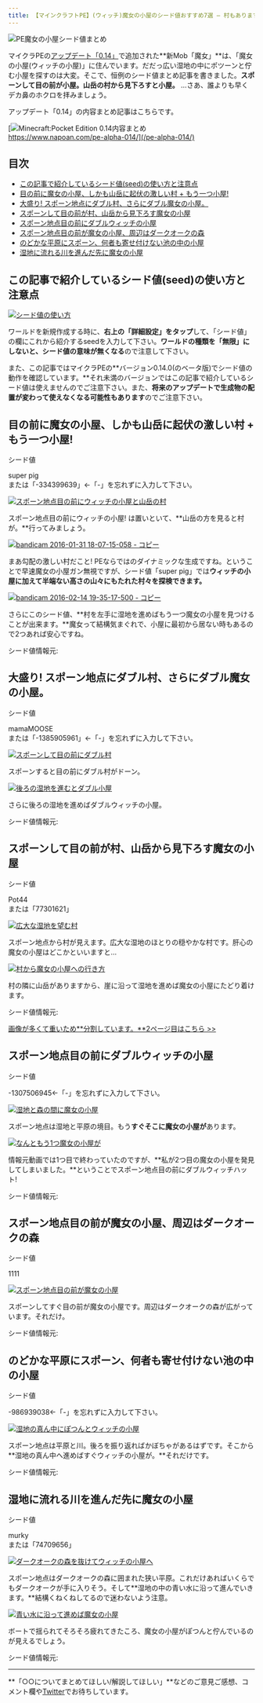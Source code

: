 ```yaml
---
title: 【マインクラフトPE】(ウィッチ)魔女の小屋のシード値おすすめ7選 – 村もありますぞ
---
```


![PE魔女の小屋シード値まとめ](https://cdn-ak.f.st-hatena.com/images/fotolife/s/sasigume/20210208/20210208103023.png)

マイクラPEの[アップデート「0.14」](https://www.napoan.com/pe-alpha-014/)で追加された**新Mob「魔女」**は、「魔女の小屋(ウィッチの小屋)」に住んでいます。だだっ広い湿地の中にポツーンと佇む小屋を探すのは大変。そこで、恒例のシード値まとめ記事を書きました。**スポーンして目の前が小屋。山岳の村から見下ろすと小屋。** …さあ、誰よりも早くデカ鼻のホクロを拝みましょう。

アップデート「0.14」の内容まとめ記事はこちらです。

[![Minecraft:Pocket Edition 0.14内容まとめ](https://cdn-ak.f.st-hatena.com/images/fotolife/s/sasigume/20210208/20210208092206.png)  
https://www.napoan.com/pe-alpha-014/](/pe-alpha-014/)

## 目次

*   [この記事で紹介しているシード値(seed)の使い方と注意点](#note)
*   [目の前に魔女の小屋、しかも山岳に起伏の激しい村 + もう一つ小屋!](#seed_super-pig)
*   [大盛り! スポーン地点にダブル村、さらにダブル魔女の小屋。](#seed_mamaMOOSE)
*   [スポーンして目の前が村、山岳から見下ろす魔女の小屋](#seed_Pot44)
*   [スポーン地点目の前にダブルウィッチの小屋](./2/#seed_-1307506945)
*   [スポーン地点目の前が魔女の小屋、周辺はダークオークの森](./2/#seed_1111)
*   [のどかな平原にスポーン、何者も寄せ付けない池の中の小屋](./2/#seed_-986939038)
*   [湿地に流れる川を進んだ先に魔女の小屋](./2/#seed_murky)

## この記事で紹介しているシード値(seed)の使い方と注意点

[![シード値の使い方](https://cdn-ak.f.st-hatena.com/images/fotolife/s/sasigume/20210208/20210208105030.jpg)](https://cdn-ak.f.st-hatena.com/images/fotolife/s/sasigume/20210208/20210208105030.jpg)

ワールドを新規作成する時に、**右上の「詳細設定」をタップ**して、「シード値」の欄にこれから紹介するseedを入力して下さい。**ワールドの種類を「無限」にしないと、シード値の意味が無くなる**ので注意して下さい。

また、この記事ではマイクラPEの**バージョン0.14.0(のベータ版)でシード値の動作を確認しています。**それ未満のバージョンではこの記事で紹介しているシード値は使えませんのでご注意下さい。また、**将来のアップデートで生成物の配置が変わって使えなくなる可能性もあります**のでご注意下さい。

## 目の前に魔女の小屋、しかも山岳に起伏の激しい村 + もう一つ小屋!

シード値

super pig  
または「-334399639」←「-」を忘れずに入力して下さい。

[![スポーン地点目の前にウィッチの小屋と山岳の村](https://cdn-ak.f.st-hatena.com/images/fotolife/s/sasigume/20210208/20210208111539.jpg)](https://cdn-ak.f.st-hatena.com/images/fotolife/s/sasigume/20210208/20210208111539.jpg)

スポーン地点目の前にウィッチの小屋! は置いといて、**山岳の方を見ると村が。**行ってみましょう。

[![bandicam 2016-01-31 18-07-15-058 - コピー](https://cdn-ak.f.st-hatena.com/images/fotolife/s/sasigume/20210208/20210208101724.jpg)](https://cdn-ak.f.st-hatena.com/images/fotolife/s/sasigume/20210208/20210208101724.jpg)

まあ勾配の激しい村だこと! PEならではのダイナミックな生成ですね。ということで早速魔女の小屋ガン無視ですが、シード値「super pig」では**ウィッチの小屋に加えて半端ない高さの山々にもたれた村々を探検できます。**

[![bandicam 2016-02-14 19-35-17-500 - コピー](https://cdn-ak.f.st-hatena.com/images/fotolife/s/sasigume/20210208/20210208105213.jpg)](https://cdn-ak.f.st-hatena.com/images/fotolife/s/sasigume/20210208/20210208105213.jpg)

さらにこのシード値、**村を左手に湿地を進めばもう一つ魔女の小屋を見つけることが出来ます。**魔女って結構気まぐれで、小屋に最初から居ない時もあるので2つあれば安心ですね。

シード値情報元:  

## 大盛り! スポーン地点にダブル村、さらにダブル魔女の小屋。

シード値

mamaMOOSE  
または「-1385905961」←「-」を忘れずに入力して下さい。

[![スポーンして目の前にダブル村](https://cdn-ak.f.st-hatena.com/images/fotolife/s/sasigume/20210208/20210208102301.jpg)](https://cdn-ak.f.st-hatena.com/images/fotolife/s/sasigume/20210208/20210208102301.jpg)

スポーンすると目の前にダブル村がドーン。

[![後ろの湿地を進むとダブル小屋](https://cdn-ak.f.st-hatena.com/images/fotolife/s/sasigume/20210208/20210208111421.jpg)](https://cdn-ak.f.st-hatena.com/images/fotolife/s/sasigume/20210208/20210208111421.jpg)

さらに後ろの湿地を進めばダブルウィッチの小屋。

シード値情報元:  

## スポーンして目の前が村、山岳から見下ろす魔女の小屋

シード値

Pot44  
または「77301621」

[![広大な湿地を望む村](https://cdn-ak.f.st-hatena.com/images/fotolife/s/sasigume/20210208/20210208103401.jpg)](https://cdn-ak.f.st-hatena.com/images/fotolife/s/sasigume/20210208/20210208103401.jpg)

スポーン地点から村が見えます。広大な湿地のほとりの穏やかな村です。肝心の魔女の小屋はどこかといいますと…

[![村から魔女の小屋への行き方](https://cdn-ak.f.st-hatena.com/images/fotolife/s/sasigume/20210208/20210208103016.jpg)](https://cdn-ak.f.st-hatena.com/images/fotolife/s/sasigume/20210208/20210208103016.jpg)

村の隣に山岳がありますから、崖に沿って湿地を進めば魔女の小屋にたどり着けます。

シード値情報元:  

[画像が多くて重いため**分割しています。**2ページ目はこちら >>](2/)

## スポーン地点目の前にダブルウィッチの小屋

シード値

\-1307506945←「-」を忘れずに入力して下さい。

[![湿地と森の間に魔女の小屋](https://cdn-ak.f.st-hatena.com/images/fotolife/s/sasigume/20210208/20210208123911.jpg)](https://cdn-ak.f.st-hatena.com/images/fotolife/s/sasigume/20210208/20210208123911.jpg)

スポーン地点は湿地と平原の境目。もう**すぐそこに魔女の小屋が**あります。

[![なんともう1つ魔女の小屋が](https://cdn-ak.f.st-hatena.com/images/fotolife/s/sasigume/20210208/20210208110821.jpg)](https://cdn-ak.f.st-hatena.com/images/fotolife/s/sasigume/20210208/20210208110821.jpg)

情報元動画では1つ目で終わっていたのですが、**私が2つ目の魔女の小屋を発見してしまいました。**ということでスポーン地点目の前にダブルウィッチハット!

シード値情報元:  

## スポーン地点目の前が魔女の小屋、周辺はダークオークの森

シード値

1111

[![スポーン地点目の前が魔女の小屋](https://cdn-ak.f.st-hatena.com/images/fotolife/s/sasigume/20210208/20210208105054.jpg)](https://cdn-ak.f.st-hatena.com/images/fotolife/s/sasigume/20210208/20210208105054.jpg)

スポーンしてすぐ目の前が魔女の小屋です。周辺はダークオークの森が広がっています。それだけ。

シード値情報元:  

## のどかな平原にスポーン、何者も寄せ付けない池の中の小屋

シード値

\-986939038←「-」を忘れずに入力して下さい。

[![湿地の真ん中にぽつんとウィッチの小屋](https://cdn-ak.f.st-hatena.com/images/fotolife/s/sasigume/20210208/20210208101629.jpg)](https://cdn-ak.f.st-hatena.com/images/fotolife/s/sasigume/20210208/20210208101629.jpg)

スポーン地点は平原と川。後ろを振り返ればかぼちゃがあるはずです。そこから**湿地の真ん中へ進めばすぐウィッチの小屋が。**それだけです。

シード値情報元:  

## 湿地に流れる川を進んだ先に魔女の小屋

シード値

murky  
または「74709656」

[![ダークオークの森を抜けてウィッチの小屋へ](https://cdn-ak.f.st-hatena.com/images/fotolife/s/sasigume/20210208/20210208101218.jpg)](https://cdn-ak.f.st-hatena.com/images/fotolife/s/sasigume/20210208/20210208101218.jpg)

スポーン地点はダークオークの森に囲まれた狭い平原。これだけあればいくらでもダークオークが手に入りそう。そして**湿地の中の青い水に沿って進んでいきます。**結構くねくねしてるので迷わないよう注意。

[![青い水に沿って進めば魔女の小屋](https://cdn-ak.f.st-hatena.com/images/fotolife/s/sasigume/20210208/20210208090911.jpg)](https://cdn-ak.f.st-hatena.com/images/fotolife/s/sasigume/20210208/20210208090911.jpg)

ボートで揺られてそろそろ疲れてきたころ、魔女の小屋がぽつんと佇んでいるのが見えるでしょう。

シード値情報元:  

---

**「○○についてまとめてほしい/解説してほしい」**などのご意見ご感想、コメント欄や[Twitter](https://twitter.com/napoan)でお待ちしています。
